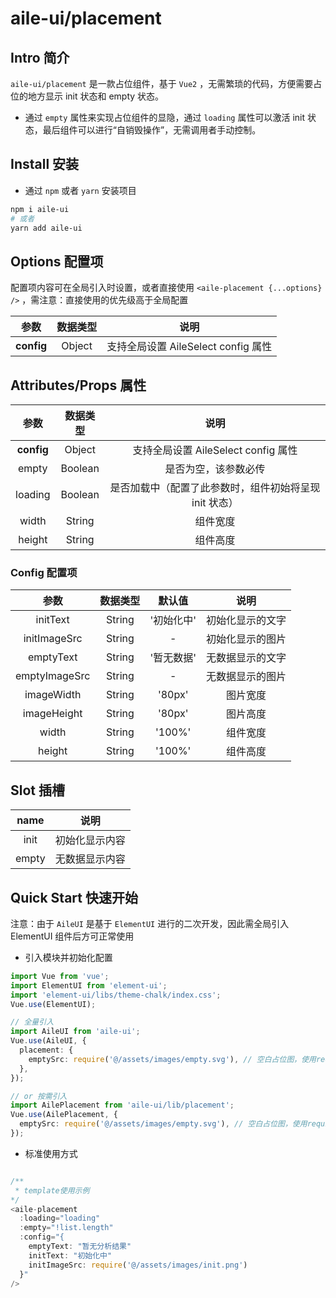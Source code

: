 # aile-ui/placement

## Intro 简介

`aile-ui/placement` 是一款占位组件，基于 `Vue2` ，无需繁琐的代码，方便需要占位的地方显示 init 状态和 empty 状态。

- 通过 `empty` 属性来实现占位组件的显隐，通过 `loading` 属性可以激活 init 状态，最后组件可以进行“自销毁操作”，无需调用者手动控制。

## Install 安装

- 通过 `npm` 或者 `yarn` 安装项目

```bash
npm i aile-ui
# 或者
yarn add aile-ui
```

## Options 配置项

配置项内容可在全局引入时设置，或者直接使用 `<aile-placement {...options} />` ，需注意：直接使用的优先级高于全局配置

|    参数    | 数据类型 |                说明                 |
| :--------: | :------: | :---------------------------------: |
| **config** |  Object  | 支持全局设置 AileSelect config 属性 |

## Attributes/Props 属性

|    参数    | 数据类型 |                          说明                          |
| :--------: | :------: | :----------------------------------------------------: |
| **config** |  Object  |          支持全局设置 AileSelect config 属性           |
|   empty    | Boolean  |                  是否为空，该参数必传                  |
|  loading   | Boolean  | 是否加载中（配置了此参数时，组件初始将呈现 init 状态） |
|   width    |  String  |                        组件宽度                        |
|   height   |  String  |                        组件高度                        |

### Config 配置项

|     参数      | 数据类型 |   默认值   |       说明       |
| :-----------: | :------: | :--------: | :--------------: |
|   initText    |  String  | '初始化中' | 初始化显示的文字 |
| initImageSrc  |  String  |     -      | 初始化显示的图片 |
|   emptyText   |  String  | '暂无数据' | 无数据显示的文字 |
| emptyImageSrc |  String  |     -      | 无数据显示的图片 |
|  imageWidth   |  String  |   '80px'   |     图片宽度     |
|  imageHeight  |  String  |   '80px'   |     图片高度     |
|     width     |  String  |   '100%'   |     组件宽度     |
|    height     |  String  |   '100%'   |     组件高度     |

## Slot 插槽

| name  |      说明      |
| :---: | :------------: |
| init  | 初始化显示内容 |
| empty | 无数据显示内容 |

## Quick Start 快速开始

注意：由于 `AileUI` 是基于 `ElementUI` 进行的二次开发，因此需全局引入 ElementUI 组件后方可正常使用

- 引入模块并初始化配置

```ts
import Vue from 'vue';
import ElementUI from 'element-ui';
import 'element-ui/libs/theme-chalk/index.css';
Vue.use(ElementUI);

// 全量引入
import AileUI from 'aile-ui';
Vue.use(AileUI, {
  placement: {
    emptySrc: require('@/assets/images/empty.svg'), // 空白占位图，使用require引入静态目录下的图片，或使用网络图片
  },
});

// or 按需引入
import AilePlacement from 'aile-ui/lib/placement';
Vue.use(AilePlacement, {
  emptySrc: require('@/assets/images/empty.svg'), // 空白占位图，使用require引入静态目录下的图片，或使用网络图片
});
```

- 标准使用方式

```javascript

/**
 * template使用示例
*/
<aile-placement
  :loading="loading"
  :empty="!list.length"
  :config="{
    emptyText: "暂无分析结果"
    initText: "初始化中"
    initImageSrc: require('@/assets/images/init.png')
  }"
/>

```
